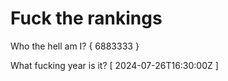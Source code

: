 # Fuck the rankings

Who the hell am I?
{ 6883333 }

What fucking year is it?
[ 2024-07-26T16:30:00Z ]
